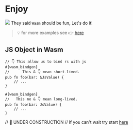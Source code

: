 # Enjoy

![](/assets/kat.png) They said `Wasm` should be fun, Let's do it!

> 💡 for more examples see 👉 [here](https://github.com/rustwasm/wasm-bindgen/tree/main/examples)

## JS Object in Wasm

```rust,no_run
// 👇 This allow us to bind rs with js
#[wasm_bindgen]
//      This & 👇 mean short-lived.
pub fn foo(bar: &JsValue) {
    // ...
}

#[wasm_bindgen]
//   This no & 👇 mean long-lived.
pub fn foo(bar: JsValue) {
    // ...
}
```

// 🚧 UNDER CONSTRUCTION
// If you can't wait try start [here](https://rustwasm.github.io/docs/book/)
